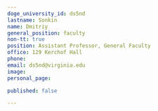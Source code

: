 ```yaml
---
doge_university_id: ds5nd
lastname: Sonkin
name: Dmitriy
general_position: faculty
non-tt: true
position: Assistant Professor, General Faculty
office: 129 Kerchof Hall
phone: 
email: ds5nd@virginia.edu
image:
personal_page:

published: false

---
```

